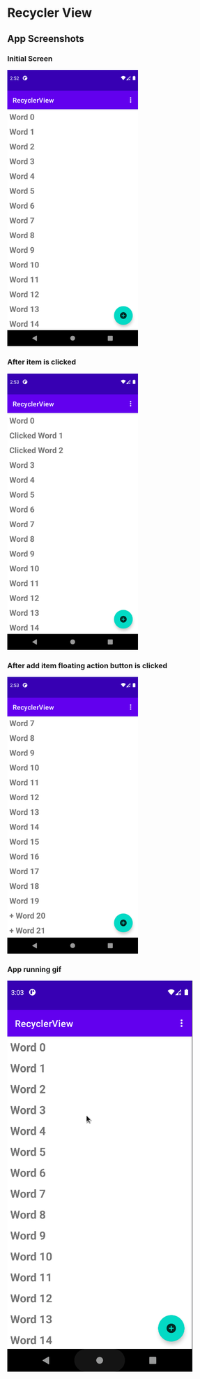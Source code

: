 # Recycler View

## App Screenshots

### Initial Screen

<img src="./initial_screen.png" width=300/>

### After item is clicked

<img src="./after_item_clicked.png" width=300/>

### After add item floating action button is clicked

<img src="./after_add_item_clicked.png" width=300/>

### App running gif

![](./recyclerView_add_reset_button.gif)